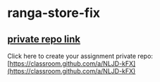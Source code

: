 # ranga-store-fix

## [private repo link](https://classroom.github.com/a/NLJD-kFX)
Click here to create your assignment private repo: [https://classroom.github.com/a/NLJD-kFX](https://classroom.github.com/a/NLJD-kFX)
